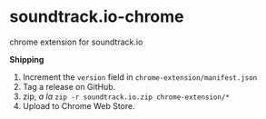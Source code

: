 soundtrack.io-chrome
====================

chrome extension for soundtrack.io

**Shipping**
1. Increment the `version` field in `chrome-extension/manifest.json`
2. Tag a release on GitHub.
3. zip, _a la_ `zip -r soundtrack.io.zip chrome-extension/*`
4. Upload to Chrome Web Store.

